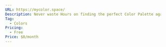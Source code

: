 ```yaml
---
URL: https://mycolor.space/
Description: Never waste Hours on finding the perfect Color Palette again!
Tag:
  - Colors
Pricing:
  - Free
Price: $0/month
---
```


